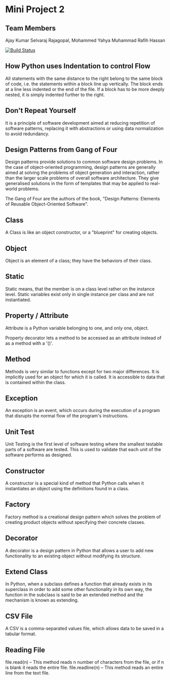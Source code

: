 # Mini Project 2

## Team Members

Ajay Kumar Selvaraj Rajagopal, Mohammed Yahya Muhammad Rafih Hassan 

[![Build Status](https://travis-ci.org/as4235/project2.svg?branch=master)](https://travis-ci.org/as4235/project2)

## How Python uses Indentation to control Flow

All statements with the same distance to the right belong to the same block of code, i.e. the statements within a block line up vertically. The block ends at a line less indented or the end of the file. If a block has to be more deeply nested, it is simply indented further to the right.

## Don't Repeat Yourself

It is a principle of software development aimed at reducing repetition of software patterns, replacing it with abstractions or using data normalization to avoid redundancy.

## Design Patterns from Gang of Four

Design patterns provide solutions to common software design problems. In the case of object-oriented programming, design patterns are generally aimed at solving the problems of object generation and interaction, rather than the larger scale problems of overall software architecture. They give generalised solutions in the form of templates that may be applied to real-world problems.

The Gang of Four are the authors of the book, "Design Patterns: Elements of Reusable Object-Oriented Software".

## Class

A Class is like an object constructor, or a "blueprint" for creating objects.

## Object

Object is an element of a class; they have the behaviors of their class.

## Static

Static means, that the member is on a class level rather on the instance level. Static variables exist only in single instance per class and are not instantiated.

## Property / Attribute

Attribute is a Python variable belonging to one, and only one, object.

Property decorator lets a method to be accessed as an attribute instead of as a method with a '()'.

## Method

Methods is very similar to functions except for two major differences. It is implicitly used for an object for which it is called. It is accessible to data that is contained within the class.

## Exception

An exception is an event, which occurs during the execution of a program that disrupts the normal flow of the program's instructions.

## Unit Test

Unit Testing is the first level of software testing where the smallest testable parts of a software are tested. This is used to validate that each unit of the software performs as designed. 

## Constructor

A constructor is a special kind of method that Python calls when it instantiates an object using the definitions found in a class.

## Factory

Factory method is a creational design pattern which solves the problem of creating product objects without specifying their concrete classes.

## Decorator

A decorator is a design pattern in Python that allows a user to add new functionality to an existing object without modifying its structure. 

## Extend Class

In Python, when a subclass defines a function that already exists in its superclass in order to add some other functionality in its own way, the function in the subclass is said to be an extended method and the mechanism is known as extending.

## CSV File

A CSV is a comma-separated values file, which allows data to be saved in a tabular format.

## Reading File

file.read(n) – This method reads n number of characters from the file, or if n is blank it reads the entire file.
file.readline(n) – This method reads an entire line from the text file.

